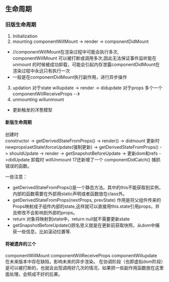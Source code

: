 ## 生命周期

### 旧版生命周期
1. Initialization
2. mounting 
    componentWillMount -> render -> componentDidMount
+ //componentWillMount在渲染过程中可能会执行多次,
componentWillMount 可以被打断或调用多次,因此无法保证事件监听能在 unmount 的时候被成功卸载，可能会引起内存泄露componentDidMount在渲染过程中永远只有执行一次
+ 一般是在componentDidMount执行副作用，进行异步操作
3. updation
    对于state  willupdate -> render -> didupdate
    对于props  多个一个componentWillReceiveProps --》
4. unmounting
    willunmount

+ 更新触发的洋葱模型


#### 新版生命周期
创建时  
constructor -> getDerivedStateFromProps() -> render() -> didmount
更新时
newprops\setState\forceUpdate(强制更新) -> getDerivedStateFromProps() -> shouldUpdate -> render -> getSnapshotBeforeUpdate -> 更新dom和refs ->didUpdate
卸载时
willUnmount
17还新增了一个 componentDidCatch() 捕抓错误的函数。

一些注意：
- getDerivedStateFromProps()是一个静态方法。其中的this不能获取到实例，内部的函数需要在外部用static声明或者函数放在class外。
- getDerivedStateFromProps(nextProps, prevState) 作用是将父组件传来的Props映射成子组件内部的state,这样就可以直接用this.state引用props，并且修改不会影响到外部的props。
- return 对象将映射到state中，return null就不需要更新state
- getSnapshotBeforeUpdate()顾名思义就是在更新前获取快照，从dom中捕获一些信息，比如滚动位置等.


#### 将被遗弃的三个
componentWillMount 
componentWillReceiveProps
componentWillupdate     
在未来版本中存在缺陷，影响未来的异步渲染。
在协调阶段（也即虚拟dom阶段）是可以被打断的，也就会出现调用好几次的情况，如果把一些副作用函数放在这里面处理，会照成不好的后果。